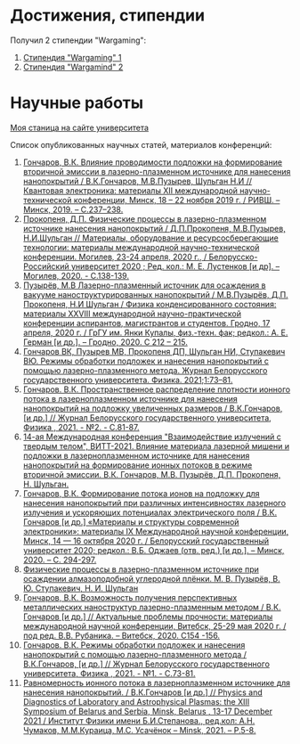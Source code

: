 # Достижения, стипендии

Получил 2 стипендии "Wargaming":
1. [Стипендия "Wargaming" 1](https://bsu.by/news/24-studenta-bgu-stali-obladatelyami-grantov-konkursa-stipendiya-wargaming-d/)
2. [Стипендия "Wargamind" 2](https://vk.com/bsu_by?w=wall-94684_59865)

# Научные работы

[Моя станица на сайте университета](https://elib.bsu.by/browse?type=author&value=%D0%A8%D1%83%D0%BB%D1%8C%D0%B3%D0%B0%D0%BD%2C+%D0%9D.+%D0%98.)

Список опубликованных научных статей, материалов конференций:

1. [Гончаров, В.К. Влияние проводимости подложки на формирование вторичной эмиссии в лазерно-плазменном источнике для нанесения нанопокрытий / В.К.Гончаров, М.В.Пузырев, Шульган Н.И // Квантовая электроника: материалы XII международной научно-технической конференции, Минск, 18 – 22 ноября 2019 г. / РИВШ. – Минск, 2019. – С.237–238.](https://rfe.by/media/docs/2019/qe/QE_2019-11-22.pdf) 
2. [Прокопеня, Д.П. Физические процессы в лазерно-плазменном источнике нанесения нанопокрытий / Д.П.Прокопеня, М.В.Пузырев, Н.И.Шульган // Материалы, оборудование и ресурсосберегающие технологии: материалы международной научно-технической конференции. Могилев, 23-24 апреля, 2020 г., / Белорусско-Российский университет 2020 ; Ред. кол.: М. Е. Лустенков [и др]. – Могилев, 2020. - С.138-139.](http://e.biblio.bru.by/bitstream/handle/1212121212/12398/138-139.pdf?sequence=1&isAllowed=y)
3. [Пузырёв, М.В Лазерно-плазменный источник для осаждения в вакууме наноструктурированных нанопокрытий / М.В.Пузырёв, Д.П. Прокопеня, Н.И Шульган / Физика конденсированного состояния: материалы XXVIII международной научно-практической конференции аспирантов, магистрантов и студентов. Гродно, 17 апреля, 2020 г. / ГрГУ им. Янки Купалы, физ.-техн. фак; редкол.: А. Е. Герман [и др.]. – Гродно, 2020. С 212 – 215.](https://ftf.grsu.by/files/News/FKS/2020/FKS-2020.pdf)
4. [Гончаров ВК, Пузырев МВ, Прокопеня ДП, Шульган НИ, Ступакевич ВЮ. Режимы обработки подложек и нанесения нанопокрытий с помощью лазерно-плазменного метода. Журнал Белорусского государственного университета. Физика. 2021;1:73–81.](https://elib.bsu.by/bitstream/123456789/259531/1/73-81.pdf)
5. [Гончаров. В.К. Пространственное распределение плотности ионного потока в лазерноплазменном источнике для нанесения нанопокрытий на подложку увеличенных размеров / В.К.Гончаров, [и др.] // Журнал Белорусского государственного университета, Физика , 2021. - №2. - С.81-87.](https://elib.bsu.by/handle/123456789/267497)
6. [14-ая Международная конференция "Взаимодействие излучений с твердым телом", ВИТТ-2021. Влияние материала лазерной мишени и подложки в лазерноплазменном источнике для нанесения нанопокрытий на формирование ионных потоков в режиме вторичной эмиссии. В.К. Гончаров, М.В. Пузырёв, Д.П. Прокопеня, Н. Шульган.](https://elib.bsu.by/bitstream/123456789/271109/1/43-46.pdf)
7. [Гончаров, В.К. Формирование потока ионов на подложку для нанесения нанопокрытий при различных интенсивностях лазерного излучения и ускоряющих потенциалах электрического поля / В.К. Гончаров [и др.] «Материалы и структуры современной электроники»: материалы IX Международной научной конференции, Минск, 14 — 16 октября 2020 г. / Белорусский государственный университет 2020; редкол.: В.Б. Оджаев (отв. ред.) [и др.]. – Минск, 2020. – С. 294-297.](https://elib.bsu.by/bitstream/123456789/257333/1/311-315.pdf)
8. [Физические процессы в лазерно-плазменном источнике при осаждении алмазоподобной углеродной плёнки. М. В. Пузырёв, В. Ю. Ступакевич, Н. И. Шульган](https://ftf.grsu.by/files/News/FKS/2022/Materialy-FKS-XXX-2022.pdf)
9. [Гончаров, В.К. Возможность получения перспективных металлических наноструктур лазерно-плазменным методом / В.К. Гончаров [и др.] // Актуальные проблемы прочности: материалы международной научной конференции, Витебск, 25-29 мая 2020 г. / под ред. В.В. Рубаника. – Витебск, 2020. С154 -156. ](http://mks-phys.ru/index.php/paper/show_list/86)
10. [Гончаров. В.К. Режимы обработки подложек и нанесения нанопокрытий с помощью лазерно-плазменного метода / В.К.Гончаров, [и др.] // Журнал Белорусского государственного университета, Физика , 2021. - №1. - С.73-81.](https://journals.bsu.by/index.php/physics/article/view/3392)
11. [Равномерность ионного потока в лазерноплазменном источнике для нанесения нанопокрытий. / В.К.Гончаров [и др.] // Physics and Diagnostics of Laboratory and Astrophysical Plasmas: the XIII Symposium of Belarus and Serbia, Minsk, Belarus , 13-17 December 2021 / Институт Физики имени Б.И.Степанова., ред.кол: А.Н. Чумаков, М.М.Кураица, М.С. Усачёнок – Minsk, 2021. – P.5-8.](https://elib.grsu.by/doc/79057)
